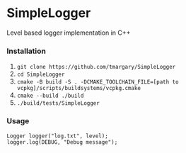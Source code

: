 # SimpleLogger
Level based logger implementation in C++

### Installation
1. `git clone https://github.com/tmargary/SimpleLogger`
2. `cd SimpleLogger`
3. `cmake -B build -S . -DCMAKE_TOOLCHAIN_FILE=[path to vcpkg]/scripts/buildsystems/vcpkg.cmake`
4. `cmake --build ./build`
4. `./build/tests/SimpleLogger`

### Usage
```
Logger logger("log.txt", level);
logger.log(DEBUG, "Debug message");
```